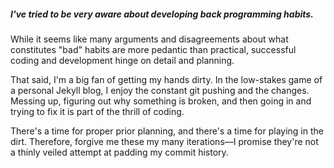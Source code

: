 ##### I've tried to be very aware about developing back programming habits. 

While it seems like many arguments and disagreements about what constitutes "bad" habits are more pedantic than practical, successful coding and development hinge on detail and planning. 

That said, I'm a big fan of getting my hands dirty. In the low-stakes game of a personal Jekyll blog, I enjoy the constant git pushing and the changes. Messing up, figuring out why something is broken, and then going in and trying to fix it is part of the thrill of coding. 

There's a time for proper prior planning, and there's a time for playing in the dirt. Therefore, forgive me these my many iterations––I promise they're not a thinly veiled attempt at padding my commit history. 

